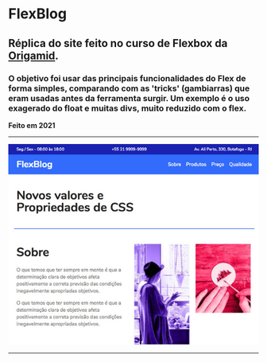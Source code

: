 # FlexBlog #

## Réplica do site feito no curso de Flexbox da [Origamid](https://www.origamid.com/). ##

### O objetivo foi usar das principais funcionalidades do Flex de forma simples, comparando com as 'tricks' (gambiarras) que eram usadas antes da ferramenta surgir. Um exemplo é o uso exagerado do float e muitas divs, muito reduzido com o flex. ### 

**Feito em 2021**

----------


![Flexblog](img/flexblog.jpeg)

----------
